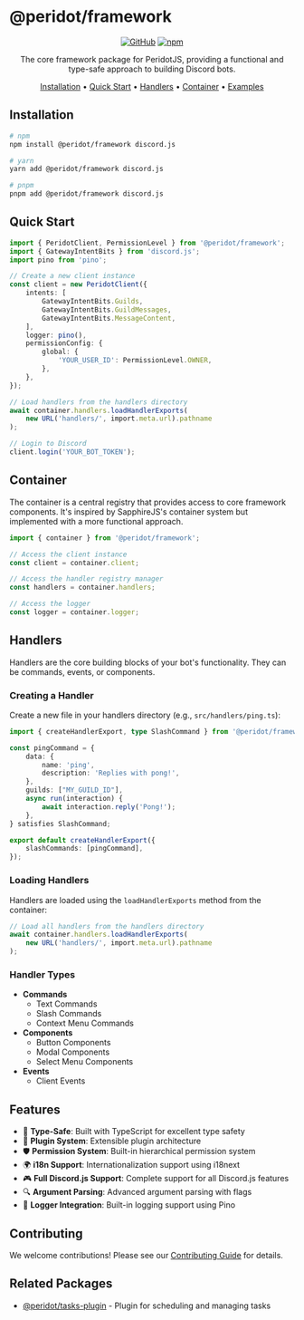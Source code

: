 # @peridot/framework

<div align="center">

[![GitHub](https://img.shields.io/github/license/svemat01/peridotjs)](https://github.com/svemat01/peridotjs/blob/main/LICENSE)
[![npm](https://img.shields.io/npm/v/@peridot/framework)](https://www.npmjs.com/package/@peridot/framework)

The core framework package for PeridotJS, providing a functional and type-safe approach to building Discord bots.

[Installation](#installation) •
[Quick Start](#quick-start) •
[Handlers](#handlers) •
[Container](#container) •
[Examples](examples/)

</div>

## Installation

```bash
# npm
npm install @peridot/framework discord.js

# yarn
yarn add @peridot/framework discord.js

# pnpm
pnpm add @peridot/framework discord.js
```

## Quick Start

```typescript
import { PeridotClient, PermissionLevel } from '@peridot/framework';
import { GatewayIntentBits } from 'discord.js';
import pino from 'pino';

// Create a new client instance
const client = new PeridotClient({
    intents: [
        GatewayIntentBits.Guilds,
        GatewayIntentBits.GuildMessages,
        GatewayIntentBits.MessageContent,
    ],
    logger: pino(),
    permissionConfig: {
        global: {
            'YOUR_USER_ID': PermissionLevel.OWNER,
        },
    },
});

// Load handlers from the handlers directory
await container.handlers.loadHandlerExports(
    new URL('handlers/', import.meta.url).pathname
);

// Login to Discord
client.login('YOUR_BOT_TOKEN');
```

## Container

The container is a central registry that provides access to core framework components. It's inspired by SapphireJS's container system but implemented with a more functional approach.

```typescript
import { container } from '@peridot/framework';

// Access the client instance
const client = container.client;

// Access the handler registry manager
const handlers = container.handlers;

// Access the logger
const logger = container.logger;
```

## Handlers

Handlers are the core building blocks of your bot's functionality. They can be commands, events, or components.

### Creating a Handler

Create a new file in your handlers directory (e.g., `src/handlers/ping.ts`):

```typescript
import { createHandlerExport, type SlashCommand } from '@peridot/framework';

const pingCommand = {
    data: {
        name: 'ping',
        description: 'Replies with pong!',
    },
    guilds: ["MY_GUILD_ID"],
    async run(interaction) {
        await interaction.reply('Pong!');
    },
} satisfies SlashCommand;

export default createHandlerExport({
    slashCommands: [pingCommand],
});
```

### Loading Handlers

Handlers are loaded using the `loadHandlerExports` method from the container:

```typescript
// Load all handlers from the handlers directory
await container.handlers.loadHandlerExports(
    new URL('handlers/', import.meta.url).pathname
);
```

### Handler Types

- **Commands**
  - Text Commands
  - Slash Commands
  - Context Menu Commands
- **Components**
  - Button Components
  - Modal Components
  - Select Menu Components
- **Events**
  - Client Events

## Features

- 🎯 **Type-Safe**: Built with TypeScript for excellent type safety
- 🔌 **Plugin System**: Extensible plugin architecture
- 🛡️ **Permission System**: Built-in hierarchical permission system
- 🌍 **i18n Support**: Internationalization support using i18next
- 🎮 **Full Discord.js Support**: Complete support for all Discord.js features
- 🔍 **Argument Parsing**: Advanced argument parsing with flags
- 📝 **Logger Integration**: Built-in logging support using Pino

## Contributing

We welcome contributions! Please see our [Contributing Guide](../../CONTRIBUTING.md) for details.

## Related Packages

- [@peridot/tasks-plugin](../tasks-plugin/README.md) - Plugin for scheduling and managing tasks
